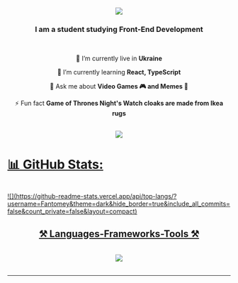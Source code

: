 <h1 align="center">
    <img src="https://readme-typing-svg.herokuapp.com/?font=Righteous&size=35&center=true&vCenter=true&width=500&height=70&duration=4000&lines=Hi+There!+👋;+I'm+Roman+/+Fantomey!;" />
</h1>



<h3 align="center">I am a student studying Front-End Development</h3>

<br/>

<div align="center">

 🔭 I’m currently live in **Ukraine**
 
 🌱 I’m currently learning **React, TypeScript**

💬 Ask me about **Video Games 🎮 and Memes 🫠**

⚡ Fun fact **Game of Thrones Night's Watch cloaks are made from Ikea rugs**

 </div>
<br/>

<div align="center"> 
  <a href="mailto:roma.purig@gmail.com">
    <img src="https://img.shields.io/badge/Gmail-333333?style=for-the-badge&logo=gmail&logoColor=red" />
</div>

# 📊 GitHub Stats:
<br/>
![](https://github-readme-stats.vercel.app/api/top-langs/?username=Fantomey&theme=dark&hide_border=true&include_all_commits=false&count_private=false&layout=compact)

 

<h2 align="center">⚒️ Languages-Frameworks-Tools ⚒️</h2>
<br/>
<div align="center">
    <img src="https://skillicons.dev/icons?i=html,css,javascript,git,vscode,bootstrap" />
</div>
<br/>
<hr/>
